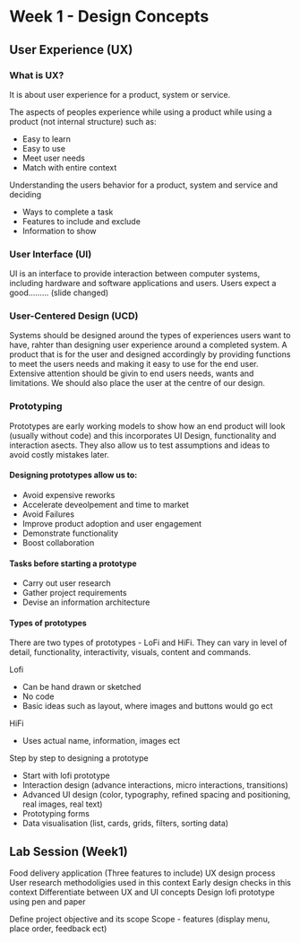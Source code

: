 # Week 1 - Design Concepts

## User Experience (UX)

### What is UX?

It is about user experience for a product, system or service.

The aspects of peoples experience while using a product while using a product (not internal structure) such as:
  - Easy to learn
  - Easy to use
  - Meet user needs
  - Match with entire context

Understanding the users behavior for a product, system and service and deciding
  - Ways to complete a task
  - Features to include and exclude
  - Information to show

### User Interface (UI)

UI is an interface to provide interaction between computer systems, including hardware and software applications and users. Users expect a good......... (slide changed)

### User-Centered Design (UCD)

Systems should be designed around the types of experiences users want to have, rahter than designing user experience around a completed system. A product that is for the user and designed accordingly by providing functions to meet the users needs and making it easy to use for the end user. Extensive attention should be givin to end users needs, wants and limitations. We should also place the user at the centre of our design.

### Prototyping

Prototypes are early working models to show how an end product will look (usually without code) and this incorporates UI Design, functionality and interaction asects. They also allow us to test assumptions and ideas to avoid costly mistakes later.

#### Designing prototypes allow us to:
- Avoid expensive reworks
- Accelerate deveolpement and time to market
- Avoid Failures
- Improve product adoption and user engagement
- Demonstrate functionality
- Boost collaboration

#### Tasks before starting a prototype
- Carry out user research
- Gather project requirements
- Devise an information architecture

#### Types of prototypes

There are two types of prototypes - LoFi and HiFi. They can vary in level of detail, functionality, interactivity, visuals, content and commands.

Lofi
- Can be hand drawn or sketched
- No code
- Basic ideas such as layout, where images and buttons would go ect

HiFi
- Uses actual name, information, images ect

Step by step to designing a prototype
- Start with lofi prototype
- Interaction design (advance interactions, micro interactions, transitions)
- Advanced UI design (color, typography, refined spacing and positioning, real images, real text)
- Prototyping forms
- Data visualisation (list, cards, grids, filters, sorting data)

## Lab Session (Week1)

Food delivery application (Three features to include)
UX design process
User research methodoligies used in this context
Early design checks in this context
Differentiate between UX and UI concepts
Design lofi prototype using pen and paper

Define project objective and its scope
Scope - features (display menu, place order, feedback ect)
